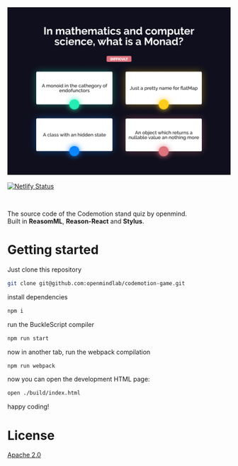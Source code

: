 <img src="./img/cover.png" />

[![Netlify Status](https://api.netlify.com/api/v1/badges/e845667c-c431-40d6-8604-e411c314aa36/deploy-status)](https://app.netlify.com/sites/openmind-codemotion-game/deploys)


<br />

The source code of the Codemotion stand quiz by openmind. <br />
Built in **ReasomML**, **Reason-React** and **Stylus**.

# Getting started

Just clone this repository

```sh
git clone git@github.com:openmindlab/codemotion-game.git
```

install dependencies

```sh
npm i
```

run the BuckleScript compiler

```sh
npm run start
```

now in another tab, run the webpack compilation

```sh
npm run webpack
```

now you can open the development HTML page:

```sh
open ./build/index.html
```

happy coding!


# License
[Apache 2.0](/LICENSE.md)